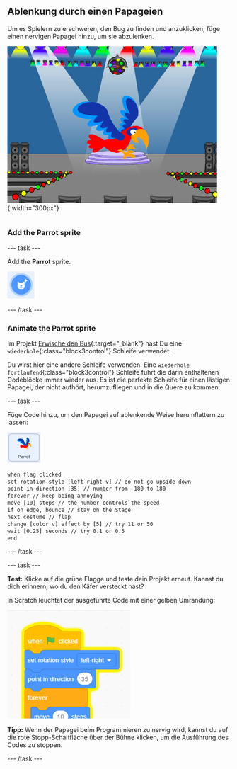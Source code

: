 ## Ablenkung durch einen Papageien

<div style="display: flex; flex-wrap: wrap">
<div style="flex-basis: 200px; flex-grow: 1; margin-right: 15px;">
Um es Spielern zu erschweren, den Bug zu finden und anzuklicken, füge einen nervigen Papagei hinzu, um sie abzulenken. 
</div>
<div>

![Ein bunter Papagei auf der Bühne.](images/parrot-distraction.png){:width="300px"}

</div>
</div>

### Add the Parrot sprite

--- task ---

Add the **Parrot** sprite.

![Das Symbol "Figur wählen".](images/sprite-button.png)

--- /task ---

### Animate the Parrot sprite

Im Projekt [Erwische den Bus](https://projects.raspberrypi.org/en/projects/catch-the-bus){:target="_blank"} hast Du eine `wiederhole`{:class="block3control"} Schleife verwendet.

Du wirst hier eine andere Schleife verwenden. Eine `wiederhole fortlaufend`{:class="block3control"} Schleife führt die darin enthaltenen Codeblöcke immer wieder aus. Es ist die perfekte Schleife für einen lästigen Papagei, der nicht aufhört, herumzufliegen und in die Quere zu kommen.

--- task ---

Füge Code hinzu, um den Papagei auf ablenkende Weise herumflattern zu lassen:

![The Parrot sprite.](images/parrot-sprite.png)


```blocks3
when flag clicked
set rotation style [left-right v] // do not go upside down
point in direction [35] // number from -180 to 180
forever // keep being annoying
move [10] steps // the number controls the speed
if on edge, bounce // stay on the Stage
next costume // flap
change [color v] effect by [5] // try 11 or 50
wait [0.25] seconds // try 0.1 or 0.5
end
```

--- /task ---

--- task ---

**Test:** Klicke auf die grüne Flagge und teste dein Projekt erneut. Kannst du dich erinnern, wo du den Käfer versteckt hast?

In Scratch leuchtet der ausgeführte Code mit einer gelben Umrandung:

![](images/running-code.png)

**Tipp:** Wenn der Papagei beim Programmieren zu nervig wird, kannst du auf die rote Stopp-Schaltfläche über der Bühne klicken, um die Ausführung des Codes zu stoppen.

--- /task ---

